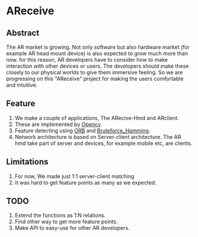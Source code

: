 # AReceive

## Abstract
  The AR market is growing. Not only software but also hardware market (for example AR head mount device) is also expected to grow much more than now. for this reason, AR developers have to consider how to make interaction with other devices or users. The developers should make these closely to our physical worlds to give them immersive feeling. So we are progressing on this "AReceive" project for making the users comfortable and intuitive. 

## Feature
  1. We make a couple of applications, The ARecive-Hmd and ARclient.  
  2. These are implemented by [Opencv](https://opencv.org/). 
  3. Feature detecting using [ORB](https://docs.opencv.org/4.x/d1/d89/tutorial_py_orb.html) and [Bruteforce_Hamming](https://docs.opencv.org/4.x/dc/dc3/tutorial_py_matcher.html).
  4. Network architecture is based on Server-client architecture. The AR hmd take part of server and devices, for example mobile etc, are clients.
  
## Limitations
  1. For now, We made just 1:1 server-client matching
  2. It was hard to get feature points as many as we expected.

## TODO
  1. Extend the functions as 1:N relations.
  2. Find other way to get more feature points.
  3. Make API to easy-use for other AR developers. 

